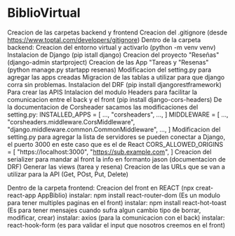 # BiblioVirtual
Creacion de las carpetas backend y frontend
Creacion del .gitignore (desde https://www.toptal.com/developers/gitignore)
Dentro de la carpeta backend:
 Creacion del entorno virtual y activarlo (python -m venv venv)
 Instalacion de Django (pip istall django)
 Creacion del proyecto "Reseñas" (django-admin startproject)
 Creacion de las App "Tareas y "Resenas" (python manage.py startapp resenas)
 Modificacion del setting.py para agregar las apps creadas
 Migracion de las tablas a utilizar para que django corra sin problemas.
Instalacion del DRF (pip install djangorestframework) 
	Para crear las APIS
 Intalacion del modulo Headers para facilitar la comunicacion entre el back y el front (pip install django-cors-headers)
 De la documentacion de Corsheader sacamos las modificaciones del setting.py:
	INSTALLED_APPS = [
    ...,
    "corsheaders",
    ...,
    ]
	MIDDLEWARE = [
    ...,
    "corsheaders.middleware.CorsMiddleware",
    "django.middleware.common.CommonMiddleware",
    ...,
    ]
 Modificacion del setting.py para agregar la lista de servidores se pueden conectar a Django, el puerto 3000 en este caso que es el de React
	CORS_ALLOWED_ORIGINS = [
    "https://localhost:3000",
    "https://sub.example.com",
   	]
 Creacion del serializer para mandar al front la info en formanto jason
  (documentacion de DRF)
 Generar las views (tarea y resena)
 Creacion de las URLs que se van a utilizar para la API (Get, POst, Put, Delete)

Dentro de la carpeta frontend:
 Creacion del front en REACT (npx creat-react-app AppBiblio)
 instalar: npm install react-router-dom (Es un modulo para tener multiples paginas en el front)
 instalar: npm install react-hot-toast (Es para tener mensajes cuando sufra algun cambio tipo de borrar, modificar, crear)
 instalar: axios (para la comunicacion con el back)
 instalar: react-hook-form (es para validar el input que nosotros creemos en el front)
